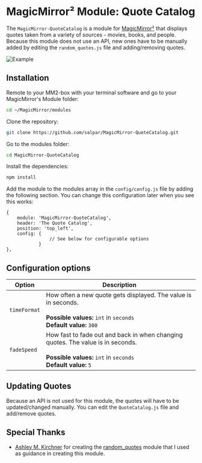 # MagicMirror² Module: Quote Catalog
The `MagicMirror-QuoteCatalog` is a module for [MagicMirror²](https://magicmirror.builders/) that displays quotes taken from a variety of sources - movies, books, and people. Because this module does not use an API, new ones have to be manually added by editing the `random_quotes.js` file and adding/removing quotes.

![Example](.github/example.png)


## Installation

Remote to your MM2-box with your terminal software and go to your MagicMirror's Module folder:
````bash
cd ~/MagicMirror/modules
````

Clone the repository:
````bash
git clone https://github.com/salpar/MagicMirror-QuoteCatalog.git
````

Go to the modules folder:
````bash
cd MagicMirror-QuoteCatalog
````

Install the dependencies:
````bash
npm install
````

Add the module to the modules array in the `config/config.js` file by adding the following section. You can change this configuration later when you see this works:
```
{
    module: 'MagicMirror-QuoteCatalog',
    header: 'The Quote Catalog',
    position: 'top_left',
    config: {
                // See below for configurable options
            }
},
```


## Configuration options
<table width="100%">
<!-- why, markdown... -->
    <thead>
        <tr>
            <th>Option</th>
            <th width="100%">Description</th>
        </tr>
    <thead>
    <tbody>
        <tr>
            <td><code>timeFormat</code></td>
            <td>How often a new quote gets displayed. The value is in seconds.<br>
                <br><b>Possible values:</b> <code>int</code> in <code>seconds</code>
                <br><b>Default value:</b> <code>300</code>
            </td>
        </tr>
        <tr>
            <td><code>fadeSpeed</code></td>
            <td>How fast to fade out and back in when changing quotes. The value is in seconds.<br>
                <br><b>Possible values:</b> <code>int</code> in <code>seconds</code>
                <br><b>Default value:</b> <code>5</code>
            </td>
        </tr>
    </tbody>
</table>


## Updating Quotes
Because an API is not used for this module, the quotes will have to be updated/changed manually. You can edit the
`QuoteCatalog.js` file and add/remove quotes.

## Special Thanks
- [Ashley M. Kirchner](https://github.com/KirAsh4) for creating the [random_quotes](https://github.com/KirAsh4/random_quotes) module that I used as guidance in creating this module.